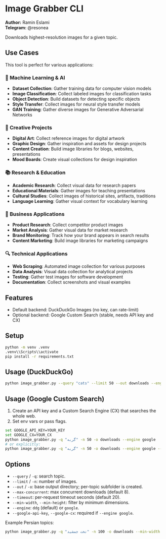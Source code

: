 # Image Grabber CLI

**Author:** Ramin Eslami  
**Telegram:** @resonea

Downloads highest-resolution images for a given topic.

## Use Cases

This tool is perfect for various applications:

### 🤖 **Machine Learning & AI**
- **Dataset Collection**: Gather training data for computer vision models
- **Image Classification**: Collect labeled images for classification tasks
- **Object Detection**: Build datasets for detecting specific objects
- **Style Transfer**: Collect images for neural style transfer models
- **GAN Training**: Gather diverse images for Generative Adversarial Networks

### 🎨 **Creative Projects**
- **Digital Art**: Collect reference images for digital artwork
- **Graphic Design**: Gather inspiration and assets for design projects
- **Content Creation**: Build image libraries for blogs, websites, presentations
- **Mood Boards**: Create visual collections for design inspiration

### 📚 **Research & Education**
- **Academic Research**: Collect visual data for research papers
- **Educational Materials**: Gather images for teaching presentations
- **Cultural Studies**: Collect images of historical sites, artifacts, traditions
- **Language Learning**: Gather visual context for vocabulary learning

### 🏢 **Business Applications**
- **Product Research**: Collect competitor product images
- **Market Analysis**: Gather visual data for market research
- **Brand Monitoring**: Track how your brand appears in search results
- **Content Marketing**: Build image libraries for marketing campaigns

### 🔍 **Technical Applications**
- **Web Scraping**: Automated image collection for various purposes
- **Data Analysis**: Visual data collection for analytical projects
- **Testing**: Gather test images for software development
- **Documentation**: Collect screenshots and visual examples

## Features

- Default backend: DuckDuckGo Images (no key, can rate-limit)
- Optional backend: Google Custom Search (stable, needs API key and CX)

## Setup

```bash
python -m venv .venv
.venv\\Scripts\\activate
pip install -r requirements.txt
```

## Usage (DuckDuckGo)

```bash
python image_grabber.py --query "cats" --limit 50 --out downloads --engine ddg
```

## Usage (Google Custom Search)

1) Create an API key and a Custom Search Engine (CX) that searches the whole web.
2) Set env vars or pass flags.

```bash
set GOOGLE_API_KEY=YOUR_KEY
set GOOGLE_CX=YOUR_CX
python image_grabber.py -q "گربه" -n 50 -o downloads --engine google
# or explicitly:
python image_grabber.py -q "گربه" -n 50 -o downloads --engine google --google-api-key YOUR_KEY --google-cx YOUR_CX
```

## Options

- `--query` / `-q`: search topic.
- `--limit` / `-n`: number of images.
- `--out` / `-o`: base output directory; per-topic subfolder is created.
- `--max-concurrent`: max concurrent downloads (default 8).
- `--timeout`: per-request timeout seconds (default 20).
- `--min-width`, `--min-height`: filter by minimum dimensions.
- `--engine`: `ddg` (default) or `google`.
- `--google-api-key`, `--google-cx`: required if `--engine google`.

Example Persian topics:

```bash
python image_grabber.py -q "تخت جمشید" -n 100 -o downloads --min-width 800 --min-height 600 --engine google
```
